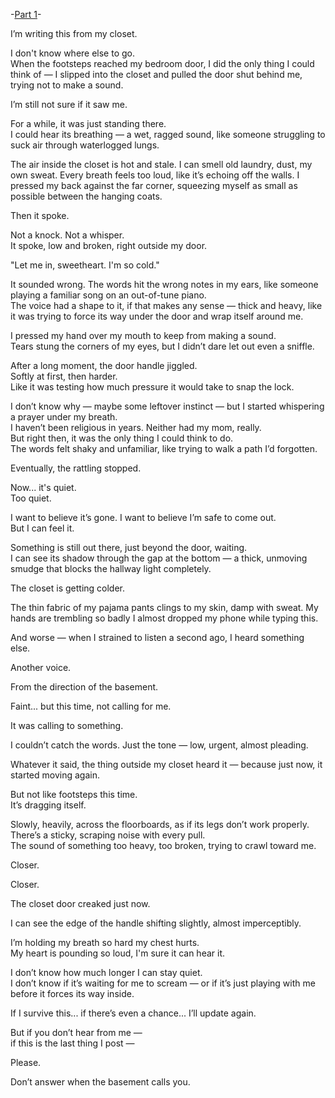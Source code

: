\-[Part 1](https://www.reddit.com/r/nosleep/comments/1k8medw/i_hear_my_mom_calling_me_from_the_basement/?utm_source=share&utm_medium=web3x&utm_name=web3xcss&utm_term=1&utm_content=share_button)\-  
  
I’m writing this from my closet.

I don't know where else to go.  
When the footsteps reached my bedroom door, I did the only thing I could think of — I slipped into the closet and pulled the door shut behind me, trying not to make a sound.

I’m still not sure if it saw me.

For a while, it was just standing there.  
I could hear its breathing — a wet, ragged sound, like someone struggling to suck air through waterlogged lungs.

The air inside the closet is hot and stale. I can smell old laundry, dust, my own sweat. Every breath feels too loud, like it’s echoing off the walls. I pressed my back against the far corner, squeezing myself as small as possible between the hanging coats.

Then it spoke.

Not a knock. Not a whisper.  
It spoke, low and broken, right outside my door.

"Let me in, sweetheart. I'm so cold."

It sounded wrong. The words hit the wrong notes in my ears, like someone playing a familiar song on an out-of-tune piano.  
The voice had a shape to it, if that makes any sense — thick and heavy, like it was trying to force its way under the door and wrap itself around me.

I pressed my hand over my mouth to keep from making a sound.  
Tears stung the corners of my eyes, but I didn’t dare let out even a sniffle.

After a long moment, the door handle jiggled.  
Softly at first, then harder.  
Like it was testing how much pressure it would take to snap the lock.

I don’t know why — maybe some leftover instinct — but I started whispering a prayer under my breath.  
I haven’t been religious in years. Neither had my mom, really.  
But right then, it was the only thing I could think to do.  
The words felt shaky and unfamiliar, like trying to walk a path I’d forgotten.

Eventually, the rattling stopped.

Now... it's quiet.  
Too quiet.

I want to believe it’s gone. I want to believe I’m safe to come out.  
But I can feel it.

Something is still out there, just beyond the door, waiting.  
I can see its shadow through the gap at the bottom — a thick, unmoving smudge that blocks the hallway light completely.

The closet is getting colder.

The thin fabric of my pajama pants clings to my skin, damp with sweat. My hands are trembling so badly I almost dropped my phone while typing this.

And worse — when I strained to listen a second ago, I heard something else.

Another voice.

From the direction of the basement.

Faint... but this time, not calling for me.

It was calling to something.

I couldn’t catch the words. Just the tone — low, urgent, almost pleading.

Whatever it said, the thing outside my closet heard it — because just now, it started moving again.

But not like footsteps this time.  
It’s dragging itself.

Slowly, heavily, across the floorboards, as if its legs don’t work properly.  
There’s a sticky, scraping noise with every pull.  
The sound of something too heavy, too broken, trying to crawl toward me.

Closer.

Closer.

The closet door creaked just now.

I can see the edge of the handle shifting slightly, almost imperceptibly.

I’m holding my breath so hard my chest hurts.  
My heart is pounding so loud, I'm sure it can hear it.

I don’t know how much longer I can stay quiet.  
I don’t know if it’s waiting for me to scream — or if it’s just playing with me before it forces its way inside.

If I survive this... if there’s even a chance... I’ll update again.

But if you don’t hear from me —  
if this is the last thing I post —

Please.

Don’t answer when the basement calls you.